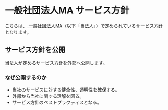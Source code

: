 # 一般社団法人MA サービス方針
こちらは、[	一般社団法人MA](https://we-are-ma.jp/)（以下「当法人」）で定められているサービス方針となります。<br>

## サービス方針を公開

当法人が定めるサービス方針を外部へ公開します。

### なぜ公開するのか

* 当社のサービスに対する健全性、透明性を確保する。
* 外部から当社に関する理解を図る。
* サービス方針のベストプラクティスとなる。
